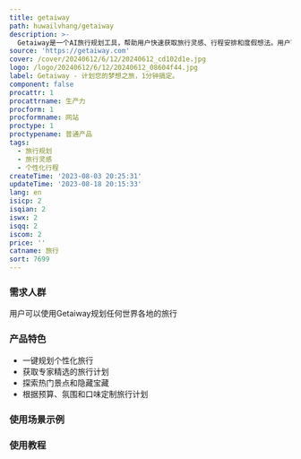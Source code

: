 ```yaml
---
title: getaiway
path: huwailvhang/getaiway
description: >-
  Getaiway是一个AI旅行规划工具，帮助用户快速获取旅行灵感、行程安排和度假想法。用户可以分享旅行细节，我们的AI将立即为您制定个性化的旅行计划。该产品通过精选行程和隐藏宝藏结合，为用户提供无忘体验。
source: 'https://getaiway.com'
cover: /cover/20240612/6/12/20240612_cd102d1e.jpg
logo: /logo/20240612/6/12/20240612_08604f44.jpg
label: Getaiway - 计划您的梦想之旅，1分钟搞定。
component: false
procattr: 1
procattrname: 生产力
procform: 1
procformname: 网站
proctype: 1
proctypename: 普通产品
tags:
  - 旅行规划
  - 旅行灵感
  - 个性化行程
createTime: '2023-08-03 20:25:31'
updateTime: '2023-08-18 20:15:33'
lang: en
isicp: 2
isqian: 2
iswx: 2
isqq: 2
iscom: 2
price: ''
catname: 旅行
sort: 7699
---
```




### 需求人群
用户可以使用Getaiway规划任何世界各地的旅行

### 产品特色
- 一键规划个性化旅行
- 获取专家精选的旅行计划
- 探索热门景点和隐藏宝藏
- 根据预算、氛围和口味定制旅行计划

### 使用场景示例


### 使用教程


  
